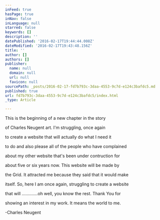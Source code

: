 ```yaml
---
inFeed: true
hasPage: true
inNav: false
inLanguage: null
starred: false
keywords: []
description: ''
datePublished: '2016-02-17T19:44:44.008Z'
dateModified: '2016-02-17T19:43:48.156Z'
title: ''
author: []
authors: []
publisher:
  name: null
  domain: null
  url: null
  favicon: null
sourcePath: _posts/2016-02-17-fd7b793c-3daa-4553-9c7d-e124c3bafdc5.md
published: true
url: fd7b793c-3daa-4553-9c7d-e124c3bafdc5/index.html
_type: Article

---
```

This is the beginning of a new chapter in the story

of Charles Neugent art. I'm struggling, once again

to create a website that will actually do what I need it 

to do and also please all of the people who have complained

about my other website that's been under contruction for

about five or six years now. This website will be made by 

the Grid. It attracted me because they said that it would make

itself. So, here I am once again, struggling to create a website

that will .............oh well, you know the rest. Thank You for

showing an interest in my work. It means the world to me.

-Charles Neugent